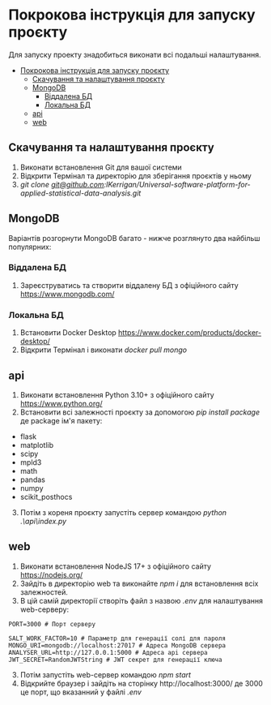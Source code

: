 # Покрокова інструкція для запуску проєкту

Для запуску проекту знадобиться виконати всі подальші налаштування.  

- [Покрокова інструкція для запуску проєкту](#покрокова-інструкція-для-запуску-проєкту)
  - [Скачування та налаштування проєкту](#скачування-та-налаштування-проєкту)
  - [MongoDB](#mongodb)
    - [Віддалена БД](#віддалена-бд)
    - [Локальна БД](#локальна-бд)
  - [api](#api)
  - [web](#web)


## Скачування та налаштування проєкту

1. Виконати встановлення Git для вашої системи
2. Відкрити Термінал та директорію для зберігання проєктів у ньому 
3. *git clone git@github.com:IKerrigan/Universal-software-platform-for-applied-statistical-data-analysis.git*

## MongoDB 

Варіантів розгорнути MongoDB багато - нижче розглянуто два найбільш популярних:

### Віддалена БД

1. Зареєструватись та створити віддалену БД з офіційного сайту https://www.mongodb.com/  

### Локальна БД

1. Встановити Docker Desktop https://www.docker.com/products/docker-desktop/
2. Відкрити Термінал і виконати *docker pull mongo*

## api

1. Виконати встановлення Python 3.10+ з офіційного сайту https://www.python.org/
2. Встановити всі залежності проєкту за допомогою *pip install package* де package ім'я пакету:

- flask
- matplotlib
- scipy
- mpld3
- math
- pandas
- numpy
- scikit_posthocs

3. Потім з кореня проєкту запустіть сервер командою *python .\api\index.py*

## web

1. Виконати встановлення NodeJS 17+ з офіційного сайту https://nodejs.org/
2. Зайдіть в директорію web та виконайте *npm i* для встановлення всіх залежностей.
3. В цій самій директорії створіть файл з назвою *.env* для налаштування web-серверу:

```
PORT=3000 # Порт серверу

SALT_WORK_FACTOR=10 # Параметр для генерації солі для пароля
MONGO_URI=mongodb://localhost:27017 # Адреса MongoDB сервера
ANALYSER_URL=http://127.0.0.1:5000 # Адреса api сервера
JWT_SECRET=RandomJWTString # JWT секрет для генерації ключа
```

3. Потім запустіть web-сервер командою *npm start*
4. Відкрийте браузер і зайдіть на сторінку http://localhost:3000/ де 3000 це порт, що вказанний у файлі *.env*
